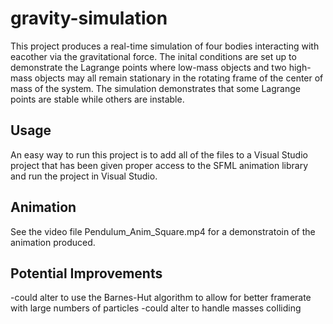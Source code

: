 # gravity-simulation

This project produces a real-time simulation of four bodies interacting with eacother via the gravitational force. The inital conditions are set up to demonstrate the Lagrange points where low-mass objects and two high-mass objects may all remain stationary in the rotating frame of the center of mass of the system. The simulation demonstrates that some Lagrange points are stable while others are instable.

## Usage

An easy way to run this project is to add all of the files to a Visual Studio project that has been given proper access to the SFML animation library and run the project in Visual Studio.

## Animation

See the video file Pendulum_Anim_Square.mp4 for a demonstratoin of the animation produced. 

## Potential Improvements

-could alter to use the Barnes-Hut algorithm to allow for better framerate with large numbers of particles 
-could alter to handle masses colliding
